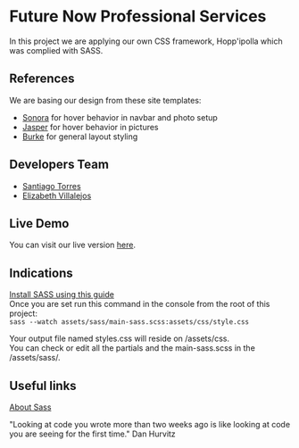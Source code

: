# Future Now Professional Services

In this project we are applying our own CSS framework, Hopp'ipolla which was complied with SASS.

## References

We are basing our design from these site templates:

 - [Sonora](https://sonora-demo.squarespace.com/) for hover behavior in navbar and photo setup
 - [Jasper](https://jasper-demo.squarespace.com/) for hover behavior in pictures
 - [Burke](https://burke-demo.squarespace.com/) for general layout styling

## Developers Team

 - [Santiago Torres](https://github.com/stiakov)
 - [Elizabeth Villalejos](https://github.com/misselliev/)

## Live Demo

You can visit our live version [here](http://stiakov.github.io/Future-Now-Professional-Services).


## Indications

[Install SASS using this guide](https://sass-lang.com/install)  
Once you are set run this command in the console from the root of this project:  
`sass --watch assets/sass/main-sass.scss:assets/css/style.css`  

Your output file named styles.css will reside on /assets/css.  
You can check or edit all the partials and the main-sass.scss in the /assets/sass/.  

## Useful links

[About Sass](https://sass-lang.com/)


"Looking at code you wrote more than two weeks ago is like looking at code you are seeing for the first time." Dan Hurvitz
